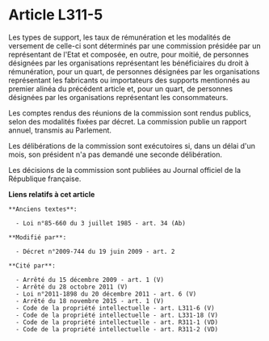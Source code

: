# Article L311-5

Les types de support, les taux de rémunération et les modalités de versement de celle-ci sont déterminés par une commission
présidée par un représentant de l'Etat et composée, en outre, pour moitié, de personnes désignées par les organisations
représentant les bénéficiaires du droit à rémunération, pour un quart, de personnes désignées par les organisations
représentant les fabricants ou importateurs des supports mentionnés au premier alinéa du précédent article et, pour un quart,
de personnes désignées par les organisations représentant les consommateurs.

Les comptes rendus des réunions de la commission sont rendus publics, selon des modalités fixées par décret. La commission
publie un rapport annuel, transmis au Parlement.

Les délibérations de la commission sont exécutoires si, dans un délai d'un mois, son président n'a pas demandé une seconde
délibération.

Les décisions de la commission sont publiées au Journal officiel de la République française.

**Liens relatifs à cet article**

	**Anciens textes**:

	  - Loi n°85-660 du 3 juillet 1985 - art. 34 (Ab)

	**Modifié par**:

	  - Décret n°2009-744 du 19 juin 2009 - art. 2

	**Cité par**:

	  - Arrêté du 15 décembre 2009 - art. 1 (V)
	  - Arrêté du 28 octobre 2011 (V)
	  - Loi n°2011-1898 du 20 décembre 2011 - art. 6 (V)
	  - Arrêté du 18 novembre 2015 - art. 1 (V)
	  - Code de la propriété intellectuelle - art. L311-6 (V)
	  - Code de la propriété intellectuelle - art. L331-18 (V)
	  - Code de la propriété intellectuelle - art. R311-1 (VD)
	  - Code de la propriété intellectuelle - art. R311-2 (VD)
